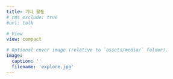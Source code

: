 ```yaml
---
title: 기타 활동
# cms_exclude: true
#url: talk

# View
view: compact

# Optional cover image (relative to `assets/media/` folder).
image:
  caption: ''
  filename: 'explore.jpg'
---
```

